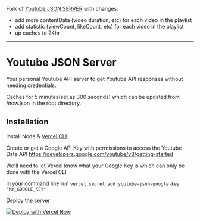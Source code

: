 Fork of [Youtube JSON SERVER](https://github.com/ThatGuySam/youtube-json-server) with changes:
- add more contentData (video duration, etc) for each video in the playlist
- add statistic (viewCount, likeCount, etc) for each video in the playlist
- up caches to 24hr

---


# Youtube JSON Server


Your personal Youtube API server to get Youtube API responses without needing credentials. 

Caches for 5 minutes(set as 300 seconds) which can be updated from /now.json in the root directory. 



## Installation

Install Node & [Vercel CLI](https://vercel.com/download).

Create or get a Google API Key with permissions to access the Youtube Data API https://developers.google.com/youtube/v3/getting-started

We'll need to let Vercel know what your Google Key is which can only be done with the Vercel CLI

In your command line run `vercel secret add youtube-json-google-key "MY_GOOGLE_KEY"`

Deploy the server

[![Deploy with Vercel Now](https://vercel.com/button)](https://vercel.com/new/project?template=https://github.com/troisfilms/ytjsonserver)


